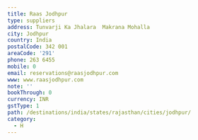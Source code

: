 ```yaml
---
title: Raas Jodhpur
type: suppliers
address: Tunvarji Ka Jhalara  Makrana Mohalla
city: Jodhpur
country: India
postalCode: 342 001
areaCode: '291'
phone: 263 6455
mobile: 0
email: reservations@raasjodhpur.com
www: www.raasjodhpur.com
note: ''
bookThrough: 0
currency: INR
gstType: 1
path: /destinations/india/states/rajasthan/cities/jodhpur/
category:
  - H
---
```


